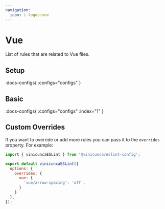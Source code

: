 ```yaml
---
navigation:
  icon: i-logos:vue
---
```


# Vue

List of rules that are related to Vue files.

## Setup

:docs-configs{ :configs="configs" }

## Basic

:docs-configs{ :configs="configs" :index="1" }

## Custom Overrides

If you want to override or add more rules you can pass it to the `overrides` property.
For example:

```js [eslint.config.js]
import { vinicuncaESLint } from '@vinicunca/eslint-config';

export default vinicuncaESLint({
  options: {
    overrides: {
      vue: {
        'vue/arrow-spacing': 'off',
      }
    }
  },
});
```
